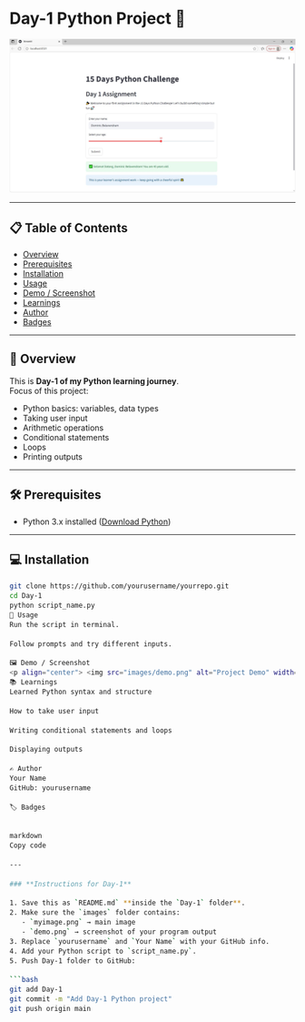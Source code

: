 # Day-1 Python Project 🐍

<p align="center">
  <img src="images/Day 1 Screenshot.png.JPG" alt="Day-1 Project" width="800"/>
</p>

---

## 📋 Table of Contents
- [Overview](#-overview)
- [Prerequisites](#-prerequisites)
- [Installation](#-installation)
- [Usage](#-usage)
- [Demo / Screenshot](#-demo--screenshot)
- [Learnings](#-learnings)
- [Author](#-author)
- [Badges](#-badges)

---

## 🚀 Overview
This is **Day-1 of my Python learning journey**.  
Focus of this project:  

- Python basics: variables, data types
- Taking user input
- Arithmetic operations
- Conditional statements
- Loops
- Printing outputs

---

## 🛠️ Prerequisites
- Python 3.x installed ([Download Python](https://www.python.org/downloads/))

---

## 💻 Installation
```bash
git clone https://github.com/yourusername/yourrepo.git
cd Day-1
python script_name.py
🎯 Usage
Run the script in terminal.

Follow prompts and try different inputs.

🖼️ Demo / Screenshot
<p align="center"> <img src="images/demo.png" alt="Project Demo" width="600"/> </p>
📚 Learnings
Learned Python syntax and structure

How to take user input

Writing conditional statements and loops

Displaying outputs

✍️ Author
Your Name
GitHub: yourusername

🏷️ Badges


markdown
Copy code

---

### **Instructions for Day-1**

1. Save this as `README.md` **inside the `Day-1` folder**.  
2. Make sure the `images` folder contains:
   - `myimage.png` → main image
   - `demo.png` → screenshot of your program output  
3. Replace `yourusername` and `Your Name` with your GitHub info.  
4. Add your Python script to `script_name.py`.  
5. Push Day-1 folder to GitHub:

```bash
git add Day-1
git commit -m "Add Day-1 Python project"
git push origin main
